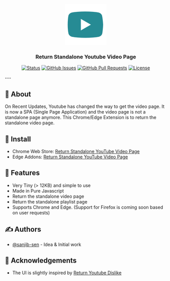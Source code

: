 <p align="center">
  <a href="" rel="noopener">
 <img width=128px height=128px src="/images/logo128.png" alt="Project logo"></a>
</p>

<h3 align="center">Return Standalone Youtube Video Page</h3>

<div align="center">

[![Status](https://img.shields.io/badge/status-active-success.svg)]()
[![GitHub Issues](https://img.shields.io/github/issues/sanjib-sen/return-standalone-youtube-video-page)](https://github.com/sanjib-sen/return-standalone-youtube-video-page/issues)
[![GitHub Pull Requests](https://img.shields.io/github/issues-pr/sanjib-sen/return-standalone-youtube-video-page)](https://github.com/sanjib-sen/return-standalone-youtube-video-page/pulls)
[![License](https://img.shields.io/badge/license-MIT-blue.svg)](/LICENSE)

</div>
---

## 🧐 About

On Recent Updates, Youtube has changed the way to get the video page. It is now a SPA (Single Page Application) and the video page is not a standalone page anymore. This Chrome/Edge Extension is to return the standalone video page.

## 🏁 Install

- Chrome Web Store: [Return Standalone YouTube Video Page]()
- Edge Addons: [Return Standalone YouTube Video Page]()

## 🎉 Features

- Very Tiny (> 12KB) and simple to use
- Made in Pure Javascript
- Return the standalone video page
- Return the standalone playlist page
- Supports Chrome and Edge. (Support for Firefox is coming soon based on user requests)

## ✍️ Authors

- [@sanjib-sen](https://github.com/sanjib-sen) - Idea & Initial work

## 🎉 Acknowledgements

- The UI is slightly inspired by [Return Youtube Dislike](https://github.com/Anarios/return-youtube-dislike)
